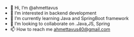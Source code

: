 - 👋 Hi, I’m @ahmettavus
- 👀 I’m interested in backend development
- 🌱 I’m currently learning Java and SpringBoot framework
- 💞️ I’m looking to collaborate on .Java,JS, Spring
- 📫 How to reach me ahmettavus40@gmail.com

<!---
ahmettavus/ahmettavus is a ✨ special ✨ repository because its `README.md` (this file) appears on your GitHub profile.
You can click the Preview link to take a look at your changes.
--->
